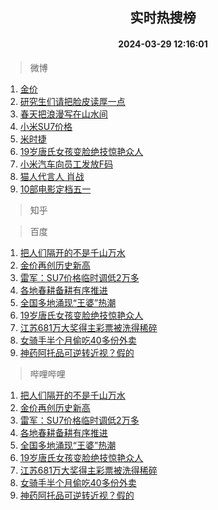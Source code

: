 <div align="center"><h2>实时热搜榜</h2><h4>2024-03-29 12:16:01</h4></div>

> 微博  

1. [金价](https://s.weibo.com/weibo?q=%E9%87%91%E4%BB%B7&t=31&band_rank=1&Refer=top)<br />
2. [研究生们请把脸皮读厚一点](https://s.weibo.com/weibo?q=%23%E7%A0%94%E7%A9%B6%E7%94%9F%E4%BB%AC%E8%AF%B7%E6%8A%8A%E8%84%B8%E7%9A%AE%E8%AF%BB%E5%8E%9A%E4%B8%80%E7%82%B9%23&t=31&band_rank=2&Refer=top)<br />
3. [春天把浪漫写在山水间](https://s.weibo.com/weibo?q=%23%E6%98%A5%E5%A4%A9%E6%8A%8A%E6%B5%AA%E6%BC%AB%E5%86%99%E5%9C%A8%E5%B1%B1%E6%B0%B4%E9%97%B4%23&t=31&band_rank=3&Refer=top)<br />
4. [小米SU7价格](https://s.weibo.com/weibo?q=%E5%B0%8F%E7%B1%B3SU7%E4%BB%B7%E6%A0%BC&t=31&band_rank=4&Refer=top)<br />
5. [米时捷](https://s.weibo.com/weibo?q=%E7%B1%B3%E6%97%B6%E6%8D%B7&t=31&band_rank=5&Refer=top)<br />
6. [19岁唐氏女孩变脸绝技惊艳众人](https://s.weibo.com/weibo?q=%2319%E5%B2%81%E5%94%90%E6%B0%8F%E5%A5%B3%E5%AD%A9%E5%8F%98%E8%84%B8%E7%BB%9D%E6%8A%80%E6%83%8A%E8%89%B3%E4%BC%97%E4%BA%BA%23&t=31&band_rank=6&Refer=top)<br />
7. [小米汽车向员工发放F码](https://s.weibo.com/weibo?q=%23%E5%B0%8F%E7%B1%B3%E6%B1%BD%E8%BD%A6%E5%90%91%E5%91%98%E5%B7%A5%E5%8F%91%E6%94%BEF%E7%A0%81%23&t=31&band_rank=7&Refer=top)<br />
8. [猫人代言人 肖战](https://s.weibo.com/weibo?q=%E7%8C%AB%E4%BA%BA%E4%BB%A3%E8%A8%80%E4%BA%BA%20%E8%82%96%E6%88%98&t=31&band_rank=8&Refer=top)<br />
9. [10部电影定档五一](https://s.weibo.com/weibo?q=%2310%E9%83%A8%E7%94%B5%E5%BD%B1%E5%AE%9A%E6%A1%A3%E4%BA%94%E4%B8%80%23&t=31&band_rank=9&Refer=top)<br />

> 知乎  


> 百度  

1. [把人们隔开的不是千山万水](https://www.baidu.com/s?wd=%E6%8A%8A%E4%BA%BA%E4%BB%AC%E9%9A%94%E5%BC%80%E7%9A%84%E4%B8%8D%E6%98%AF%E5%8D%83%E5%B1%B1%E4%B8%87%E6%B0%B4&sa=fyb_news&rsv_dl=fyb_news)<br />
2. [金价再创历史新高](https://www.baidu.com/s?wd=%E9%87%91%E4%BB%B7%E5%86%8D%E5%88%9B%E5%8E%86%E5%8F%B2%E6%96%B0%E9%AB%98&sa=fyb_news&rsv_dl=fyb_news)<br />
3. [雷军：SU7价格临时调低2万多](https://www.baidu.com/s?wd=%E9%9B%B7%E5%86%9B%EF%BC%9ASU7%E4%BB%B7%E6%A0%BC%E4%B8%B4%E6%97%B6%E8%B0%83%E4%BD%8E2%E4%B8%87%E5%A4%9A&sa=fyb_news&rsv_dl=fyb_news)<br />
4. [各地春耕备耕有序推进](https://www.baidu.com/s?wd=%E5%90%84%E5%9C%B0%E6%98%A5%E8%80%95%E5%A4%87%E8%80%95%E6%9C%89%E5%BA%8F%E6%8E%A8%E8%BF%9B&sa=fyb_news&rsv_dl=fyb_news)<br />
5. [全国多地涌现“王婆”热潮](https://www.baidu.com/s?wd=%E5%85%A8%E5%9B%BD%E5%A4%9A%E5%9C%B0%E6%B6%8C%E7%8E%B0%E2%80%9C%E7%8E%8B%E5%A9%86%E2%80%9D%E7%83%AD%E6%BD%AE&sa=fyb_news&rsv_dl=fyb_news)<br />
6. [19岁唐氏女孩变脸绝技惊艳众人](https://www.baidu.com/s?wd=19%E5%B2%81%E5%94%90%E6%B0%8F%E5%A5%B3%E5%AD%A9%E5%8F%98%E8%84%B8%E7%BB%9D%E6%8A%80%E6%83%8A%E8%89%B3%E4%BC%97%E4%BA%BA&sa=fyb_news&rsv_dl=fyb_news)<br />
7. [江苏681万大奖得主彩票被洗得稀碎](https://www.baidu.com/s?wd=%E6%B1%9F%E8%8B%8F681%E4%B8%87%E5%A4%A7%E5%A5%96%E5%BE%97%E4%B8%BB%E5%BD%A9%E7%A5%A8%E8%A2%AB%E6%B4%97%E5%BE%97%E7%A8%80%E7%A2%8E&sa=fyb_news&rsv_dl=fyb_news)<br />
8. [女骑手半个月偷吃40多份外卖](https://www.baidu.com/s?wd=%E5%A5%B3%E9%AA%91%E6%89%8B%E5%8D%8A%E4%B8%AA%E6%9C%88%E5%81%B7%E5%90%8340%E5%A4%9A%E4%BB%BD%E5%A4%96%E5%8D%96&sa=fyb_news&rsv_dl=fyb_news)<br />
9. [神药阿托品可逆转近视？假的](https://www.baidu.com/s?wd=%E7%A5%9E%E8%8D%AF%E9%98%BF%E6%89%98%E5%93%81%E5%8F%AF%E9%80%86%E8%BD%AC%E8%BF%91%E8%A7%86%EF%BC%9F%E5%81%87%E7%9A%84&sa=fyb_news&rsv_dl=fyb_news)<br />

> 哔哩哔哩  

1. [把人们隔开的不是千山万水](https://www.baidu.com/s?wd=%E6%8A%8A%E4%BA%BA%E4%BB%AC%E9%9A%94%E5%BC%80%E7%9A%84%E4%B8%8D%E6%98%AF%E5%8D%83%E5%B1%B1%E4%B8%87%E6%B0%B4&sa=fyb_news&rsv_dl=fyb_news)<br />
2. [金价再创历史新高](https://www.baidu.com/s?wd=%E9%87%91%E4%BB%B7%E5%86%8D%E5%88%9B%E5%8E%86%E5%8F%B2%E6%96%B0%E9%AB%98&sa=fyb_news&rsv_dl=fyb_news)<br />
3. [雷军：SU7价格临时调低2万多](https://www.baidu.com/s?wd=%E9%9B%B7%E5%86%9B%EF%BC%9ASU7%E4%BB%B7%E6%A0%BC%E4%B8%B4%E6%97%B6%E8%B0%83%E4%BD%8E2%E4%B8%87%E5%A4%9A&sa=fyb_news&rsv_dl=fyb_news)<br />
4. [各地春耕备耕有序推进](https://www.baidu.com/s?wd=%E5%90%84%E5%9C%B0%E6%98%A5%E8%80%95%E5%A4%87%E8%80%95%E6%9C%89%E5%BA%8F%E6%8E%A8%E8%BF%9B&sa=fyb_news&rsv_dl=fyb_news)<br />
5. [全国多地涌现“王婆”热潮](https://www.baidu.com/s?wd=%E5%85%A8%E5%9B%BD%E5%A4%9A%E5%9C%B0%E6%B6%8C%E7%8E%B0%E2%80%9C%E7%8E%8B%E5%A9%86%E2%80%9D%E7%83%AD%E6%BD%AE&sa=fyb_news&rsv_dl=fyb_news)<br />
6. [19岁唐氏女孩变脸绝技惊艳众人](https://www.baidu.com/s?wd=19%E5%B2%81%E5%94%90%E6%B0%8F%E5%A5%B3%E5%AD%A9%E5%8F%98%E8%84%B8%E7%BB%9D%E6%8A%80%E6%83%8A%E8%89%B3%E4%BC%97%E4%BA%BA&sa=fyb_news&rsv_dl=fyb_news)<br />
7. [江苏681万大奖得主彩票被洗得稀碎](https://www.baidu.com/s?wd=%E6%B1%9F%E8%8B%8F681%E4%B8%87%E5%A4%A7%E5%A5%96%E5%BE%97%E4%B8%BB%E5%BD%A9%E7%A5%A8%E8%A2%AB%E6%B4%97%E5%BE%97%E7%A8%80%E7%A2%8E&sa=fyb_news&rsv_dl=fyb_news)<br />
8. [女骑手半个月偷吃40多份外卖](https://www.baidu.com/s?wd=%E5%A5%B3%E9%AA%91%E6%89%8B%E5%8D%8A%E4%B8%AA%E6%9C%88%E5%81%B7%E5%90%8340%E5%A4%9A%E4%BB%BD%E5%A4%96%E5%8D%96&sa=fyb_news&rsv_dl=fyb_news)<br />
9. [神药阿托品可逆转近视？假的](https://www.baidu.com/s?wd=%E7%A5%9E%E8%8D%AF%E9%98%BF%E6%89%98%E5%93%81%E5%8F%AF%E9%80%86%E8%BD%AC%E8%BF%91%E8%A7%86%EF%BC%9F%E5%81%87%E7%9A%84&sa=fyb_news&rsv_dl=fyb_news)<br />
